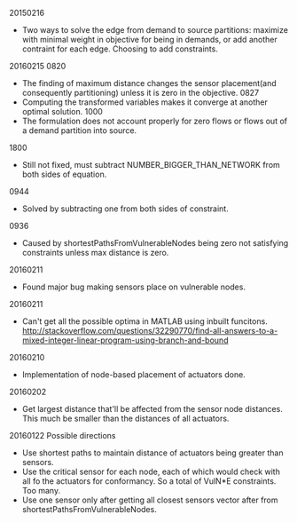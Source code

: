 20150216
* Two ways to solve the edge from demand to source partitions: maximize with minimal weight in objective for being in demands, or add another contraint for each edge. Choosing to add constraints.

20160215
0820
* The finding of maximum distance changes the sensor placement(and consequently partitioning) unless it is zero in the objective.
0827
* Computing the transformed variables makes it converge at another optimal solution.
1000
* The formulation does not account properly for zero flows or flows out of a demand partition into source.

1800
* Still not fixed, must subtract NUMBER_BIGGER_THAN_NETWORK from both sides of equation.

0944
* Solved by subtracting one from both sides of constraint.

0936
* Caused by shortestPathsFromVulnerableNodes being zero not satisfying constraints unless max distance is zero.

20160211
* Found major bug making sensors place on vulnerable nodes. 

20160211
* Can't get all the possible optima in MATLAB using inbuilt funcitons.
http://stackoverflow.com/questions/32290770/find-all-answers-to-a-mixed-integer-linear-program-using-branch-and-bound

20160210
* Implementation of node-based placement of actuators done. 

20160202
* Get largest distance that'll be affected from the sensor node distances. This much be smaller than the distances of all actuators.

20160122
Possible directions
* Use shortest paths to maintain distance of actuators being greater than sensors.
* Use the critical sensor for each node, each of which would check with all fo the actuators for conformancy. So a total of VulN*E constraints. Too many.
* Use one sensor only after getting all closest sensors vector after from shortestPathsFromVulnerableNodes.

